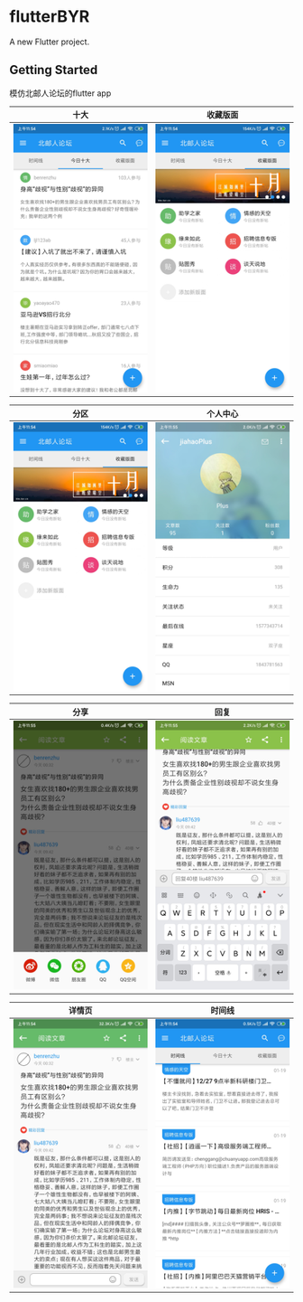 # flutterBYR

A new Flutter project.

## Getting Started

模仿北邮人论坛的flutter app


|十大|收藏版面|
|:---:|:---:|
|![](https://github.com/wbzhou1992/flutterBYR/blob/master/images/WechatIMG10.jpeg)|![](https://github.com/wbzhou1992/flutterBYR/blob/master/images/WechatIMG11.jpeg)|


|分区|个人中心|
|:---:|:---:|
|![](https://github.com/wbzhou1992/flutterBYR/blob/master/images/WechatIMG11.jpeg)|![](https://github.com/wbzhou1992/flutterBYR/blob/master/images/WechatIMG5.jpeg)|

|分享|回复|
|:---:|:---:|
|![](https://github.com/wbzhou1992/flutterBYR/blob/master/images/WechatIMG6.jpeg)|![](https://github.com/wbzhou1992/flutterBYR/blob/master/images/WechatIMG7.jpeg)|

|详情页|时间线|
|:---:|:---:|
|![](https://github.com/wbzhou1992/flutterBYR/blob/master/images/WechatIMG8.jpeg)|![](https://github.com/wbzhou1992/flutterBYR/blob/master/images/WechatIMG9.jpeg)|

